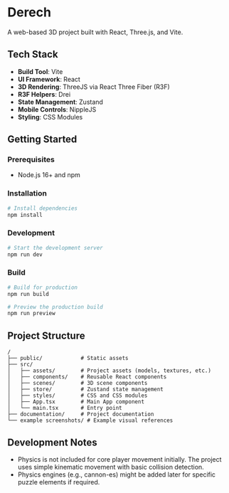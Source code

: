 # Derech

A web-based 3D project built with React, Three.js, and Vite.

## Tech Stack

- **Build Tool**: Vite
- **UI Framework**: React
- **3D Rendering**: ThreeJS via React Three Fiber (R3F)
- **R3F Helpers**: Drei
- **State Management**: Zustand
- **Mobile Controls**: NippleJS
- **Styling**: CSS Modules

## Getting Started

### Prerequisites

- Node.js 16+ and npm

### Installation

```bash
# Install dependencies
npm install
```

### Development

```bash
# Start the development server
npm run dev
```

### Build

```bash
# Build for production
npm run build

# Preview the production build
npm run preview
```

## Project Structure

```
/
├── public/            # Static assets
├── src/
│   ├── assets/        # Project assets (models, textures, etc.)
│   ├── components/    # Reusable React components
│   ├── scenes/        # 3D scene components
│   ├── store/         # Zustand state management
│   ├── styles/        # CSS and CSS modules
│   ├── App.tsx        # Main App component
│   └── main.tsx       # Entry point
├── documentation/     # Project documentation
└── example screenshots/ # Example visual references
```

## Development Notes

- Physics is not included for core player movement initially. The project uses simple kinematic movement with basic collision detection.
- Physics engines (e.g., cannon-es) might be added later for specific puzzle elements if required. 